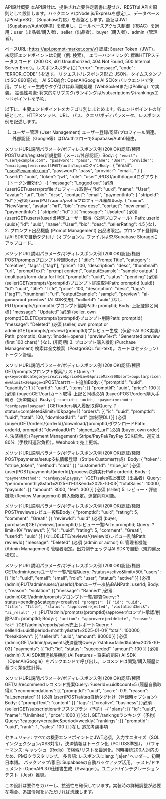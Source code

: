 API設計概要
本API設計は、提供された要件定義書に基づき、RESTful APIを原則として設計します。バックエンドはNode.js/Expressを想定し、データベースはPostgreSQL（Supabase対応）を基盤とします。認証はJWT（Supabase/Auth0連携）を使用し、ロールベースアクセス制御（RBAC）を適用：user（出品者/購入者）、seller（出品者）、buyer（購入者）、admin（管理者）。

ベースURL: https://api.prompt-market.com/v1
認証: Bearer Token（JWT）。未認証エンドポイントは公開（例: 検索）。
エラーハンドリング: 標準HTTPステータスコード（200 OK, 401 Unauthorized, 404 Not Found, 500 Internal Server Error）。レスポンスボディに{ "error": "message", "code": "ERROR_CODE" }を返す。
リクエスト/レスポンス形式: JSON。タイムスタンプはISO 8601形式。
AI SDK統合: OpenAI/Google AI SDKをバックエンドで使用。プレビュー生成やタグ付けは非同期処理（WebSocketまたはPolling）で実装。
拡張性考慮: 将来的なサブスク/ランキングは/subscriptionsや/rankingsエンドポイントを予約。

以下に、主要エンドポイントをカテゴリ別にまとめます。各エンドポイントの詳細として、HTTPメソッド、URL、パス、クエリ/ボディパラメータ、レスポンス例を記述します。
1. ユーザー管理 (User Management)
ユーザー登録/認証/プロフィール関連。外部認証（Google等）はOAuthフローでSupabase/Auth0経由。

メソッドURL説明パラメータ/ボディレスポンス例 (200 OK)認証/権限POST/auth/register新規登録（メール/外部認証）Body: `{ "email": "user@example.com", "password": "pass", "name": "User", "provider": "emailgooglemicrosoftPOST/auth/loginログインBody: `{ "email": "user@example.com", "password": "pass", "provider": "email..." }`{ "userId": "uuid", "token": "jwt", "role": "user" }POST/auth/logoutログアウト（トークン無効化）-{ "message": "Logged out" }必須 (user)GET/users/profileプロフィール取得-{ "id": "uuid", "name": "User", "avatar": "url", "bio": "desc", "contact": "email", "paymentInfo": { "stripeId": "id" } }必須 (user)PUT/users/profileプロフィール編集Body: { "name": "NewName", "avatar": "url", "bio": "new desc", "contact": "new email", "paymentInfo": { "stripeId": "id" } }{ "message": "Updated" }必須 (user)GET/users/{userId}特定ユーザー取得（公開プロフィール）Path: userId (uuid){ "id": "uuid", "name": "User", "bio": "desc", "sellerRating": 4.5 }なし
2. プロンプト出品機能 (Prompt Management)
出品者限定。プロンプト登録時はAI SDKで自動タグ付け（オプション）。ファイルはS3/Supabase Storageにアップロード。

メソッドURL説明パラメータ/ボディレスポンス例 (200 OK)認証/権限POST/promptsプロンプト登録Body: { "title": "Prompt Title", "category": "creative", "tags": ["tag1"], "price": 100, "description": "desc", "thumbnail": "url", "promptText": "prompt content", "outputExample": "sample output" } (multipart/form-data for file){ "promptId": "uuid", "status": "pending" }必須 (seller)GET/prompts/{promptId}プロンプト詳細取得Path: promptId (uuid){ "id": "uuid", "title": "Title", "price": 100, "description": "desc", "tags": ["tag1"], "thumbnail": "url", "outputExample": "sample", "preview": "ai-generated-preview" (AI SDK使用), "sellerId": "uuid" }なしPUT/prompts/{promptId}プロンプト編集Path: promptId; Body: 上記登録と同様{ "message": "Updated" }必須 (seller, own prompt)DELETE/prompts/{promptId}プロンプト削除Path: promptId{ "message": "Deleted" }必須 (seller, own prompt or admin)GET/prompts/preview/{promptId}プレビュー生成（保留→AI SDK実装）Path: promptId; Query: ?model=openai{ "previewText": "Generated preview (first 100 chars)" }なし (非同期)
3. プロンプト購入機能 (Purchase Management)
検索は全文検索（PostgreSQL full-text）。カートはセッション/トークン管理。

メソッドURL説明パラメータ/ボディレスポンス例 (200 OK)認証/権限GET/promptsプロンプト検索/リストQuery: `?q=keyword&category=creative&priceMin=0&priceMax=500&sort=popularpricenew&limit=20&page=1`POST/cartカート追加Body: { "promptId": "uuid", "quantity": 1 }{ "cartId": "uuid", "items": [{ "promptId": "uuid", "price": 100 }] }必須 (buyer)GET/cartカート取得-上記と同様必須 (buyer)POST/orders購入手続き（決済開始）Body: `{ "cartId": "uuid", "paymentMethod": "cardpaypalpaypay" }`GET/orders購入履歴取得Query: ?status=completed&limit=10&page=1{ "orders": [{ "id": "uuid", "promptId": "uuid", "total": 100, "downloadUrl": "url" (無制限DL) }] }必須 (buyer)GET/orders/{orderId}/download/{promptId}ダウンロードPath: orderId, promptId{ "downloadUrl": "signed_s3_url" }必須 (buyer, own order)
4. 決済機能 (Payment Management)
Stripe/PayPal/PayPay SDK統合。還元は80%（手数料運営負担）。Webhookで売上更新。

メソッドURL説明パラメータ/ボディレスポンス例 (200 OK)認証/権限POST/payments/setup支払情報登録（Stripe Customer作成）Body: { "token": "stripe_token", "method": "card" }{ "customerId": "stripe_id" }必須 (user)POST/payments/{orderId}/process決済実行Path: orderId; Body: `{ "paymentMethod": "cardpaypalpaypay" }`GET/sales売上確認（出品者）Query: ?period=monthly&start=2025-01-01&end=2025-10-03{ "totalSales": 10000, "payouts": [{ "amount": 8000, "fee": 300 }] }必須 (seller)
5. レビュー・評価機能 (Review Management)
購入後限定。運営削除可能。

メソッドURL説明パラメータ/ボディレスポンス例 (200 OK)認証/権限POST/reviewsレビュー投稿Body: { "promptId": "uuid", "rating": 5, "comment": "Great!" }{ "reviewId": "uuid" }必須 (buyer, purchased)GET/reviews/{promptId}レビュー一覧Path: promptId; Query: ?limit=10{ "reviews": [{ "id": "uuid", "rating": 5, "comment": "Great!", "userId": "uuid" }] }なしDELETE/reviews/{reviewId}レビュー削除Path: reviewId{ "message": "Deleted" }必須 (admin or author)
6. 管理者機能 (Admin Management)
管理者限定。出力例チェックはAI SDKで自動（規約違反検知）。

メソッドURL説明パラメータ/ボディレスポンス例 (200 OK)認証/権限GET/admin/usersユーザー一覧/管理Query: ?status=active&limit=50{ "users": [{ "id": "uuid", "email": "email", "role": "user", "status": "active" }] }必須 (admin)PUT/admin/users/{userId}/banユーザー凍結/BANPath: userId; Body: { "reason": "violation" }{ "message": "Banned" }必須 (admin)GET/admin/promptsプロンプト一覧/審査Query: ?status=pending&category=creative`{ "prompts": [{ "id": "uuid", "title": "Title", "status": "approvedrejected", "violationCheck": "ai_result" }] }`PUT/admin/prompts/{promptId}/approveプロンプト承認/削除Path: promptId; Body: `{ "action": "approverejectdelete", "reason": "ok" }`GET/admin/reports/sales売上レポートQuery: ?sellerId=uuid&period=monthly&start=2025-01-01{ "total": 100000, "breakdown": [{ "sellerId": "uuid", "amount": 80000 }] }必須 (admin)GET/admin/payments決済監視Query: ?status=failed&date=2025-10-03{ "payments": [{ "id": "id", "status": "succeeded", "amount": 100 }] }必須 (admin)
7. AI SDK関連拡張機能 (AI Features - 将来的実装)
AI SDK（OpenAI/Google）をバックエンドで呼び出し。レコメンドは閲覧/購入履歴に基づく類似性計算。

メソッドURL説明パラメータ/ボディレスポンス例 (200 OK)認証/権限GET/ai/recommendレコメンド提案Query: ?userId=uuid&count=5 (履歴自動取得){ "recommendations": [{ "promptId": "uuid", "score": 0.9, "reason": "ai_generated" }] }必須 (user)POST/ai/tag自動タグ付け（登録時オプション）Body: { "promptText": "content" }{ "tags": ["creative", "business"] }必須 (seller)GET/subscriptionsサブスクプラン（予約）-{ "plans": [{ "id": "uuid", "name": "Unlimited", "price": 1000 }] }なしGET/rankingsランキング（予約）Query: ?category=creative&period=weekly{ "rankings": [{ "promptId": "uuid", "rank": 1, "sales": 100 }] }なし
追加考慮事項

セキュリティ: すべての機密エンドポイントにJWT必須。入力サニタイズ（SQLインジェクション/XSS対策）。決済情報はトークン化（PCI DSS準拠）。
パフォーマンス: キャッシュ（Redis）で検索/リストを最適化。同時接続200人対応のため、PM2クラスタリング。
多言語: レスポンスにlang: "ja|en"ヘッダー。初期日本語。
バックアップ/復旧: Supabaseの自動バックアップ活用。
テスト/ドキュメント: OpenAPI 3.0仕様書生成（Swagger）。ユニット/インテグレーションテスト（Jest）推奨。

この設計は要件をカバーし、拡張性を確保しています。実装時の詳細調整が必要な場合、追加情報をいただければ洗練します。